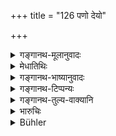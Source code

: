 +++
title = "126 पणो देयो"

+++

<details><summary>गङ्गानथ-मूलानुवादः</summary>

One paṇa shall be paid as the wages of the inferior, and six to the superior servant; as also clothing every sixth month and a Droṇa of grain every month.—(126)
</details>

<details><summary>मेधातिथिः</summary>

**अवकृष्टः** संमार्जनशोधनविनियुक्तः, तस्य भक्तार्थं **पणो देयः** । **उत्कृष्टस्य** षट्सु षट्सु मासेषु गतेष्व् **आच्छाद**वस्त्रम् । **धान्यद्रोणश् च मासिकः** । चतुराढको **द्रोणः** । पणपरिमाणं वक्ष्यति (म्ध् ८.१३६) । वृत्तिकल्पनार्था एते ॥ ७.१२६ ॥
</details>

<details><summary>गङ्गानथ-भाष्यानुवादः</summary>

To the ‘*inferior servant*’—*i.e*., to one who is employed in such work as sweeping and cleaning; for his living one *paṇa* should be paid.

To the superior servant shall also be given *Clothing every sixth month*’; and also ‘a *Droṇa of grain*’; a ‘*droṇa*’ is equal to four
*Ādhakas*.

The exact measure of the ‘*paṇa*’ the author is going to describe later on (8.136).

These verses are meant to prescribe the wages of the servants.—(126)
</details>

<details><summary>गङ्गानथ-टिप्पन्यः</summary>

‘*Paṇa*’—See 8.136.

‘*Droṇa*’—‘Four *āḍhakas*, *i.e*., 10 seers’ (Medhātithi and
Kullūka);—‘512 *palas*’ (Govindarāja).

“Govindarāja and Kullūka state that the highest servants shall receive
six times as much grain and clothes as the lowest, and the middle class
servants three times as much as the lowest”—Buhler.

This verse is quoted in *Vīramitrodaya* (Rājanīti, p. 252), which adds
the following notes:—‘*Avakṛṣṭasya*,’ ‘of domestic
servants’;—‘*vetanam*,’ fooding,—‘*āchādaḥ*’, ‘two pieces of
clothing’,—‘*droṇaḥ* ‘four ‘*Āḍhakas*’;—and in *Śuddhikaumudī* (p. 240).
</details>

<details><summary>गङ्गानथ-तुल्य-वाक्यानि</summary>

*Śaṅkha-Likhita* (Vīramitrodaya-Rājanīti, p. 252).—‘Two golden pieces
constitute the monthly wage; to be paid on calculating after six months,
or four months.’
</details>

<details><summary>भारुचिः</summary>

भक्तपर्कॢप्तिः श्लोकद्वयेन । पणद्रोणयोः परिमाणं वक्ष्यति ॥ ७.१२६ ॥
</details>

<details><summary>Bühler</summary>

126	One pana must be given (daily) as wages to the lowest, six to the highest, likewise clothing every six months and one drona of grain every month.
</details>
